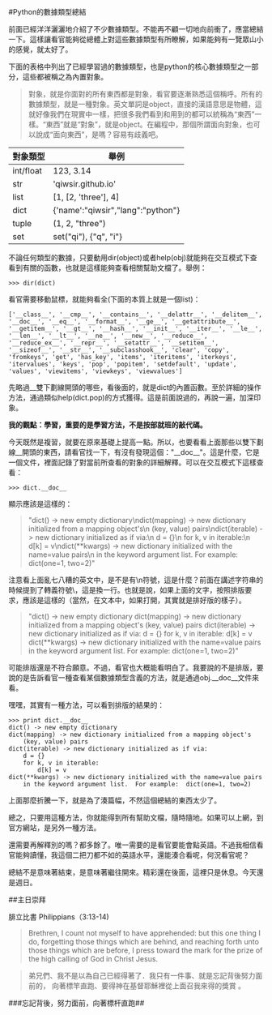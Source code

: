 #Python的數據類型總結

前面已經洋洋灑灑地介紹了不少數據類型。不能再不顧一切地向前衝了，應當總結一下。這樣讓看官能夠從總體上對這些數據類型有所瞭解，如果能夠有一覽眾山小的感覺，就太好了。

下面的表格中列出了已經學習過的數據類型，也是python的核心數據類型之一部分，這些都被稱之為內置對象。

>對象，就是你面對的所有東西都是對象，看官要逐漸熟悉這個稱呼。所有的數據類型，就是一種對象。英文單詞是object，直接的漢語意思是物體，這就好像我們在現實中一樣，把很多我們看到和用到的都可以統稱為“東西”一樣。“東西”就是“對象”，就是object。在編程中，那個所謂面向對象，也可以說成“面向東西”，是嗎？容易有歧義吧。

| 對象類型 | 舉例 |
|----------|------|
| int/float | 123, 3.14 |
| str | 'qiwsir.github.io'|
| list | [1, [2, 'three'], 4] |
| dict | {'name':"qiwsir","lang":"python"} |
| tuple | (1, 2, "three") |
| set | set("qi"), {"q", "i"}|

不論任何類型的數據，只要動用dir(object)或者help(obj)就能夠在交互模式下查看到有關的函數，也就是這樣能夠查看相關幫助文檔了。舉例：

    >>> dir(dict)

看官需要移動鼠標，就能夠看全(下面的本質上就是一個list)：

    ['__class__', '__cmp__', '__contains__', '__delattr__', '__delitem__', '__doc__', '__eq__', '__format__', '__ge__', '__getattribute__', '__getitem__', '__gt__', '__hash__', '__init__', '__iter__', '__le__', '__len__', '__lt__', '__ne__', '__new__', '__reduce__', '__reduce_ex__', '__repr__', '__setattr__', '__setitem__', '__sizeof__', '__str__', '__subclasshook__', 'clear', 'copy', 'fromkeys', 'get', 'has_key', 'items', 'iteritems', 'iterkeys', 'itervalues', 'keys', 'pop', 'popitem', 'setdefault', 'update', 'values', 'viewitems', 'viewkeys', 'viewvalues']

先略過__雙下劃線開頭的哪些，看後面的，就是dict的內置函數。至於詳細的操作方法，通過類似help(dict.pop)的方式獲得。這是前面說過的，再說一遍，加深印象。

**我的觀點：學習，重要的是學習方法，不是按部就班的敲代碼。**

今天既然是複習，就要在原來基礎上提高一點。所以，也要看看上面那些以雙下劃線__開頭的東西，請看官找一下，有沒有發現這個："\_\_doc\_\_"。這是什麼，它是一個文件，裡面記錄了對當前所查看的對象的詳細解釋。可以在交互模式下這樣查看：

    >>> dict.__doc__

顯示應該是這樣的：

>"dict() -> new empty dictionary\ndict(mapping) -> new dictionary initialized from a mapping object's\n    (key, value) pairs\ndict(iterable) -> new dictionary initialized as if via:\n    d = {}\n    for k, v in iterable:\n        d[k] = v\ndict(**kwargs) -> new dictionary initialized with the name=value pairs\n    in the keyword argument list.  For example:  dict(one=1, two=2)"

注意看上面亂七八糟的英文中，是不是有\n符號，這是什麼？前面在講述字符串的時候提到了轉義符號\，這是換一行。也就是說，如果上面的文字，按照排版要求，應該是這樣的（當然，在文本中，如果打開，其實就是排好版的樣子）。

>"dict() -> new empty dictionary
>dict(mapping) -> new dictionary initialized from a mapping object's
>    (key, value) pairs
>dict(iterable) -> new dictionary initialized as if via:
>    d = {}
>    for k, v in iterable:
>        d[k] = v
>    dict(**kwargs) -> new dictionary initialized with the name=value pairs
>    in the keyword argument list.  For example:  dict(one=1, two=2)"

可能排版還是不符合願意。不過，看官也大概能看明白了。我要說的不是排版，要說的是告訴看官一種查看某個數據類型含義的方法，就是通過obj.\_\_doc\_\_文件來看。

嘿嘿，其實有一種方法，可以看到排版的結果的：

    >>> print dict.__doc__
    dict() -> new empty dictionary
    dict(mapping) -> new dictionary initialized from a mapping object's
        (key, value) pairs
    dict(iterable) -> new dictionary initialized as if via:
        d = {}
        for k, v in iterable:
            d[k] = v
    dict(**kwargs) -> new dictionary initialized with the name=value pairs
        in the keyword argument list.  For example:  dict(one=1, two=2)

上面那麼折騰一下，就是為了湊篇幅，不然這個總結的東西太少了。

總之，只要用這種方法，你就能得到所有幫助文檔，隨時隨地。如果可以上網，到官方網站，是另外一種方法。

還需要再解釋別的嗎？都多餘了。唯一需要的是看官要能會點英語。不過我相信看官能夠讀懂，我這個二把刀都不如的英語水平，還能湊合看呢，何況看官呢？

總結不是意味著結束，是意味著繼往開來。精彩還在後面，這裡只是休息。今天還是週日。

##主日崇拜

腓立比書 Philippians（3:13-14)

>Brethren, I count not myself to have apprehended: but this one thing I do, forgetting those things which are behind, and reaching forth unto those things which are before,
>I press toward the mark for the prize of the high calling of God in Christ Jesus.

>弟兄們、我不是以為自己已經得著了．我只有一件事、就是忘記背後努力面前的，
>向著標竿直跑、要得神在基督耶穌裡從上面召我來得的獎賞 。

###忘記背後，努力面前，向著標杆直跑##

